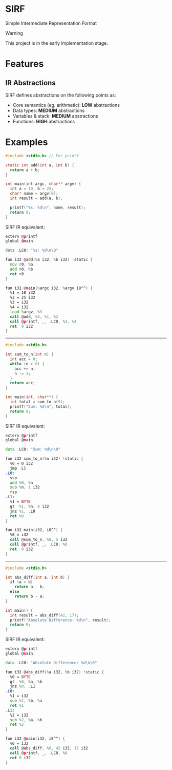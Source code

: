 # SIRF
Simple Intermediate Representation Format

> [!WARNING]
> This project is in the early implementation stage.

# Features

## IR Abstractions

SIRF defines abstractions on the following points as:
- Core semantics (eg. arithmetic): **LOW** abstractions
- Data types: **MEDIUM** abstractions
- Variables & stack: **MEDIUM** abstractions
- Functions: **HIGH** abstractions

# Examples

```c
#include <stdio.h> // For printf

static int add(int a, int b) {
  return a + b;
}

int main(int argc, char** argv) {
  int a = 10, b = 25;
  char* name = argv[0];
  int result = add(a, b);

  printf("%s: %d\n", name, result);
  return 0;
}
```
SIRF IR equivalent:
```asm
extern @printf
global @main

data .LC0: "%s: %d\n\0"

fun i32 @add(%a i32, %b i32) !static {
  mov r0, %a
  add r0, %b
  ret r0
}

fun i32 @main(%argc i32, %argv i8^^) {
  %1 = 10 i32
  %2 = 25 i32
  %3 = i32
  %4 = i32
  load %argv, %3
  call @add, %4, %1, %2
  call @printf, _, .LC0, %3, %4
  ret  0 i32
}
```

---

```c
#include <stdio.h>

int sum_to_n(int n) {
  int acc = 0;
  while (n > 0) {
    acc += n;
    n -= 1;
  }
  return acc;
}

int main(int, char**) {
  int total = sum_to_n(5);
  printf("Sum: %d\n", total);
  return 0;
}
```
SIRF IR equivalent:
```asm
extern @printf
global @main

data .LC0: "Sum: %d\n\0"

fun i32 sum_to_n(%n i32) !static {
  %0 = 0 i32
  jmp .L1
.L0:
  ssp
  add %0, %n
  sub %n, 1 i32
  rsp
.L1:
  %1 = BYTE
  gt  %1, %n, 0 i32
  jnz %1, .L0
  ret %0
}

fun i32 main(i32, i8^^) {
  %0 = i32
  call @sum_to_n, %0, 5 i32
  call @printf, _, .LC0, %0
  ret  0 i32
}
```

---

```c
#include <stdio.h>

int abs_diff(int a, int b) {
  if (a > b)
    return a - b;
  else
    return b - a;
}

int main() {
  int result = abs_diff(42, 17);
  printf("Absolute Difference: %d\n", result);
  return 0;
}
```
SIRF IR equivalent:
```asm
extern @printf
global @main

data .LC0: "Absolute Difference: %d\n\0"

fun i32 @abs_diff(%a i32, %b i32) !static {
  %0 = BYTE
  gt  %0, %a, %b
  jnz %0, .L1
.L0:
  %1 = i32
  sub %1, %b, %a
  ret %1
.L1:
  %2 = i32
  sub %2, %a, %b
  ret %2
}

fun i32 @main(i32, i8^^) {
  %0 = i32
  call @abs_diff, %0, 42 i32, 17 i32
  call @printf, _, .LC0, %0
  ret 0 i32
}
```
